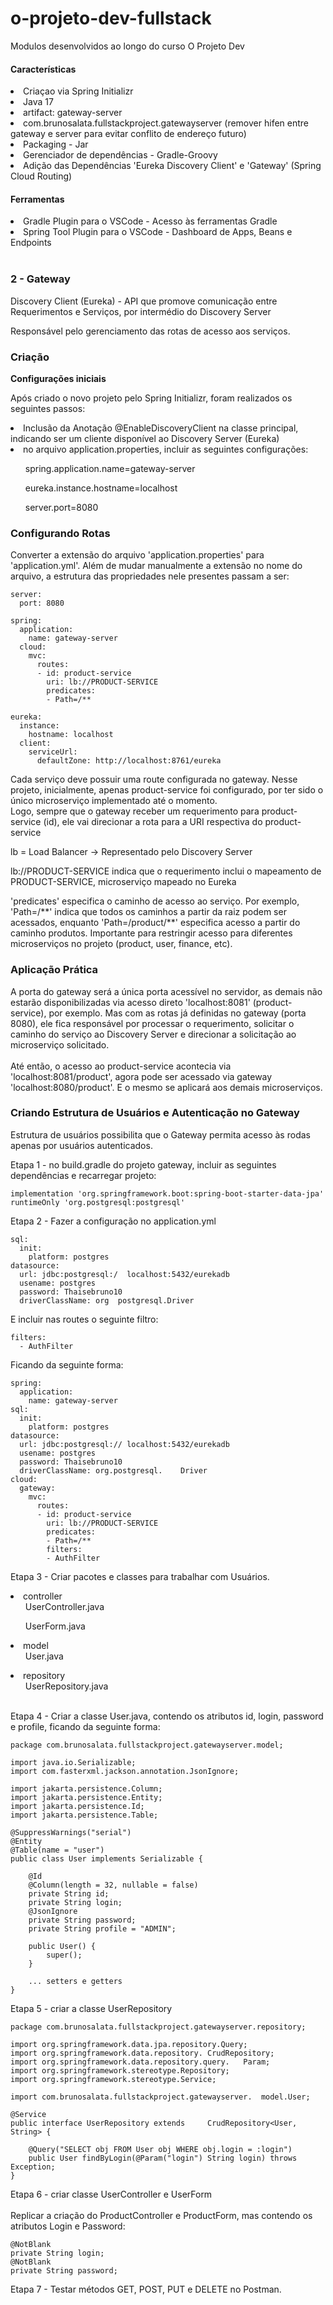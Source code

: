 # o-projeto-dev-fullstack

Modulos desenvolvidos ao longo do curso O Projeto Dev

#### Características
<li>Criaçao via Spring Initializr</li>
<li>Java 17</li>
<li>artifact: gateway-server</li>
<li>com.brunosalata.fullstackproject.gatewayserver (remover hifen entre gateway e server para evitar conflito de endereço futuro)</li>
<li>Packaging - Jar</li>
<li>Gerenciador de dependências - Gradle-Groovy</li>
<li>Adição das Dependências 'Eureka Discovery Client' e 'Gateway' (Spring Cloud Routing)</li>

#### Ferramentas
<li>Gradle Plugin para o VSCode - Acesso às ferramentas Gradle</li>
<li>Spring Tool Plugin para o VSCode - Dashboard de Apps, Beans e Endpoints</li>

</br>

### 2 - Gateway
<p>Discovery Client (Eureka) - API que promove comunicação entre Requerimentos e Serviços, por intermédio do Discovery Server</p>
<p>Responsável pelo gerenciamento das rotas de acesso aos serviços.</p>

### Criação

<p><b>Configurações iniciais</b></p>
<p>Após criado o novo projeto pelo Spring Initializr, foram realizados os seguintes passos:
<li>Inclusão da Anotação @EnableDiscoveryClient na classe principal, indicando ser um cliente disponível ao Discovery Server (Eureka)</li>
<li>no arquivo application.properties, incluir as seguintes configurações:</li>
<p>
<ol>spring.application.name=gateway-server</ol>
<ol>eureka.instance.hostname=localhost</ol>
<ol>server.port=8080</ol>
</p>
</p>

### Configurando Rotas

<p>
Converter a extensão do arquivo 'application.properties' para 'application.yml'. Além de mudar manualmente a extensão no nome do arquivo, a estrutura das propriedades nele presentes passam a ser:<br>

    server:
      port: 8080  

    spring:
      application:
        name: gateway-server
      cloud:
        mvc:
          routes:
          - id: product-service
            uri: lb://PRODUCT-SERVICE
            predicates:
            - Path=/**

    eureka:
      instance:
        hostname: localhost
      client:
        serviceUrl:
          defaultZone: http://localhost:8761/eureka

</P>

<p>
Cada serviço deve possuir uma route configurada no gateway. Nesse projeto, inicialmente, apenas product-service foi configurado, por ter sido o único microserviço implementado até o momento.<br>
Logo, sempre que o gateway receber um requerimento para product-service (id), ele vai direcionar a rota para a URI respectiva do product-service</p>

<p>lb = Load Balancer -> Representado pelo Discovery Server</p>
<p>lb://PRODUCT-SERVICE indica que o requerimento inclui o mapeamento de PRODUCT-SERVICE, microserviço mapeado no Eureka</p>
<p>'predicates' especifica o caminho de acesso ao serviço. Por exemplo, 'Path=/**' indica que todos os caminhos a partir da raiz podem ser acessados, enquanto 'Path=/product/**' especifica acesso a partir do caminho produtos. Importante para restringir acesso para diferentes microserviços no projeto (product, user, finance, etc). 
</p>

### Aplicação Prática

<p>
A porta do gateway será a única porta acessível no servidor, as demais não estarão disponibilizadas via acesso direto 'localhost:8081' (product-service), por exemplo. Mas com as rotas já definidas no gateway (porta 8080), ele fica responsável por processar o requerimento, solicitar o caminho do serviço ao Discovery Server e direcionar a solicitação ao microserviço solicitado.<br><br>
Até então, o acesso ao product-service acontecia via 'localhost:8081/product', agora pode ser acessado via gateway 'localhost:8080/product'. E o mesmo se aplicará aos demais microserviços.
</P>

### Criando Estrutura de Usuários e Autenticação no Gateway

<p>Estrutura de usuários possibilita que o Gateway permita acesso às rodas apenas por usuários autenticados.
</P>
<p>Etapa 1 - no build.gradle do projeto gateway, incluir as seguintes dependências e recarregar projeto:

    implementation 'org.springframework.boot:spring-boot-starter-data-jpa'
    runtimeOnly 'org.postgresql:postgresql'

Etapa 2 - Fazer a configuração no application.yml

    sql:
      init:
        platform: postgres
    datasource:
      url: jdbc:postgresql:/  localhost:5432/eurekadb
      usename: postgres
      password: Thaisebruno10
      driverClassName: org  postgresql.Driver

E incluir nas routes o seguinte filtro:

    filters:
      - AuthFilter

Ficando da seguinte forma:

    spring:
      application:
        name: gateway-server
    sql:
      init:
        platform: postgres
    datasource:
      url: jdbc:postgresql:// localhost:5432/eurekadb
      usename: postgres
      password: Thaisebruno10
      driverClassName: org.postgresql.    Driver
    cloud:
      gateway:
        mvc:
          routes:
          - id: product-service
            uri: lb://PRODUCT-SERVICE
            predicates:
            - Path=/**
            filters:
            - AuthFilter

Etapa 3 - Criar pacotes e classes para trabalhar com Usuários.<br>
<li>controller
<ol>UserController.java</ol>
<ol>UserForm.java</ol></li>
<li>model<ol>User.java</ol></li>
<li>repository<ol>UserRepository.java</ol></li>
<br>
Etapa 4 - Criar a classe User.java, contendo os atributos id, login, password e profile, ficando da seguinte forma:

    package com.brunosalata.fullstackproject.gatewayserver.model;

    import java.io.Serializable;
    import com.fasterxml.jackson.annotation.JsonIgnore;

    import jakarta.persistence.Column;
    import jakarta.persistence.Entity;
    import jakarta.persistence.Id;
    import jakarta.persistence.Table;

    @SuppressWarnings("serial")
    @Entity
    @Table(name = "user")
    public class User implements Serializable {
    
        @Id
        @Column(length = 32, nullable = false)
        private String id;
        private String login;
        @JsonIgnore
        private String password;
        private String profile = "ADMIN";

        public User() {
            super();
        }

        ... setters e getters
    }

Etapa 5 - criar a classe UserRepository

    package com.brunosalata.fullstackproject.gatewayserver.repository;

    import org.springframework.data.jpa.repository.Query;
    import org.springframework.data.repository. CrudRepository;
    import org.springframework.data.repository.query.   Param;
    import org.springframework.stereotype.Repository;
    import org.springframework.stereotype.Service;

    import com.brunosalata.fullstackproject.gatewayserver.  model.User;

    @Service
    public interface UserRepository extends     CrudRepository<User, String> {

        @Query("SELECT obj FROM User obj WHERE obj.login = :login")
        public User findByLogin(@Param("login") String login) throws Exception;
    }

Etapa 6 - criar classe UserController e UserForm<br><br>
Replicar a criação do ProductController e ProductForm, mas contendo os atributos Login e Password:

    @NotBlank
    private String login;
    @NotBlank
    private String password;

Etapa 7 - Testar métodos GET, POST, PUT e DELETE no Postman.
</p>

